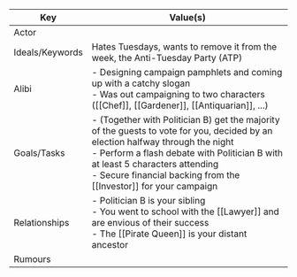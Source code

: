 | Key             | Value(s)                                                                                                                                                                                                                                                                                 |
| --------------- | ---------------------------------------------------------------------------------------------------------------------------------------------------------------------------------------------------------------------------------------------------------------------------------------- |
| Actor           |                                                                                                                                                                                                                                                                                          |
| Ideals/Keywords | Hates Tuesdays, wants to remove it from the week, the Anti-Tuesday Party (ATP)                                                                                                                                                                                                           |
| Alibi           | - Designing campaign pamphlets and coming up with a catchy slogan<br>- Was out campaigning to two characters ([[Chef]], [[Gardener]], [[Antiquarian]], ...)                                                                                                                                |
| Goals/Tasks     | - (Together with Politician B) get the majority of the guests to vote for you, decided by an election halfway through the night<br>- Perform a flash debate with Politician B with at least 5 characters attending<br>- Secure financial backing from the [[Investor]] for your campaign |
| Relationships   | - Politician B is your sibling<br>- You went to school with the [[Lawyer]] and are envious of their success<br>- The [[Pirate Queen]] is your distant ancestor                                                                                                                           |
| Rumours         |                                                                                                                                                                                                                                                                                          |
